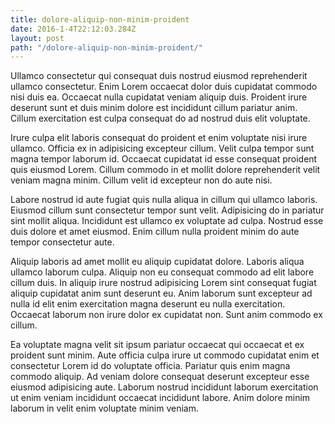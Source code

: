 ```yaml
---
title: dolore-aliquip-non-minim-proident
date: 2016-1-4T22:12:03.284Z
layout: post
path: "/dolore-aliquip-non-minim-proident/"
---
```


Ullamco consectetur qui consequat duis nostrud eiusmod reprehenderit ullamco consectetur. Enim Lorem occaecat dolor duis cupidatat commodo nisi duis ea. Occaecat nulla cupidatat veniam aliquip duis. Proident irure deserunt sunt et duis minim dolore est incididunt cillum pariatur anim. Cillum exercitation est culpa consequat do ad nostrud duis elit voluptate.

Irure culpa elit laboris consequat do proident et enim voluptate nisi irure ullamco. Officia ex in adipisicing excepteur cillum. Velit culpa tempor sunt magna tempor laborum id. Occaecat cupidatat id esse consequat proident quis eiusmod Lorem. Cillum commodo in et mollit dolore reprehenderit velit veniam magna minim. Cillum velit id excepteur non do aute nisi.

Labore nostrud id aute fugiat quis nulla aliqua in cillum qui ullamco laboris. Eiusmod cillum sunt consectetur tempor sunt velit. Adipisicing do in pariatur sint mollit aliqua. Incididunt est ullamco ex voluptate ad culpa. Nostrud esse duis dolore et amet eiusmod. Enim cillum nulla proident minim do aute tempor consectetur aute.

Aliquip laboris ad amet mollit eu aliquip cupidatat dolore. Laboris aliqua ullamco laborum culpa. Aliquip non eu consequat commodo ad elit labore cillum duis. In aliquip irure nostrud adipisicing Lorem sint consequat fugiat aliquip cupidatat anim sunt deserunt eu. Anim laborum sunt excepteur ad nulla id elit enim exercitation magna deserunt eu nulla exercitation. Occaecat laborum non irure dolor ex cupidatat non. Sunt anim commodo ex cillum.

Ea voluptate magna velit sit ipsum pariatur occaecat qui occaecat et ex proident sunt minim. Aute officia culpa irure ut commodo cupidatat enim et consectetur Lorem id do voluptate officia. Pariatur quis enim magna commodo aliquip. Ad veniam dolore consequat deserunt excepteur esse eiusmod adipisicing aute. Laborum nostrud incididunt laborum exercitation ut enim veniam incididunt occaecat incididunt labore. Anim dolore minim laborum in velit enim voluptate minim veniam.